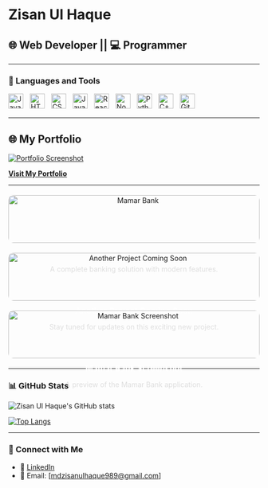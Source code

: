 # Zisan Ul Haque

## 🌐 Web Developer || 💻 Programmer

---

### 🧰 Languages and Tools

<img align="left" alt="Java" width="30px" style="padding-right:10px;" src="https://cdn.jsdelivr.net/gh/devicons/devicon/icons/java/java-original.svg" />
<img align="left" alt="HTML" width="30px" style="padding-right:10px;" src="https://cdn.jsdelivr.net/gh/devicons/devicon/icons/html5/html5-plain.svg" />
<img align="left" alt="CSS" width="30px" style="padding-right:10px;" src="https://cdn.jsdelivr.net/gh/devicons/devicon/icons/css3/css3-plain.svg" />
<img align="left" alt="JavaScript" width="30px" style="padding-right:10px;" src="https://cdn.jsdelivr.net/gh/devicons/devicon/icons/javascript/javascript-plain.svg" />
<img align="left" alt="React" width="30px" style="padding-right:10px;" src="https://cdn.jsdelivr.net/gh/devicons/devicon/icons/react/react-original.svg" />
<img align="left" alt="NodeJS" width="30px" style="padding-right:10px;" src="https://cdn.jsdelivr.net/gh/devicons/devicon/icons/nodejs/nodejs-original.svg" />
<img align="left" alt="Python" width="30px" style="padding-right:10px;" src="https://cdn.jsdelivr.net/gh/devicons/devicon/icons/python/python-plain.svg" />
<img align="left" alt="C++" width="30px" style="padding-right:10px;" src="https://cdn.jsdelivr.net/gh/devicons/devicon/icons/cplusplus/cplusplus-line.svg" />
<img align="left" alt="GitHub" width="30px" style="padding-right:10px;" src="https://cdn.jsdelivr.net/gh/devicons/devicon/icons/github/github-original.svg" />
<br /><br />

---

## 🌐 My Portfolio

[![Portfolio Screenshot](https://github.com/user-attachments/assets/57d648fa-884f-487b-af65-52e081c198c1)](https://zisanulhaque.github.io/portfolio-1/)

[**Visit My Portfolio**](https://zisanulhaque.github.io/portfolio-1/)

---
<div style="display: grid; grid-template-columns: repeat(auto-fit, minmax(300px, 1fr)); gap: 20px; margin: 20px 0;">
  <div style="text-align: center;">
    <a href="https://mamar-bank-8zxv.onrender.com/" target="_blank">
      <img src="https://ytcards.demolab.com/?id=placeholder&title=Mamar+Bank&lang=en&timestamp=1706150400&background_color=%230d1117&title_color=%23ffffff&stats_color=%23dedede&max_title_lines=1&width=250&border_radius=5&duration=120" alt="Mamar Bank" style="width: 100%; border-radius: 10px;">
    </a>
    <h3 style="color: #ffffff; margin: 10px 0;">Mamar Bank</h3>
    <p style="color: #dedede;">A complete banking solution with modern features.</p>
  </div>
  <div style="text-align: center;">
    <a href="#" target="_blank">
      <img src="https://ytcards.demolab.com/?id=placeholder&title=Another+Project+Coming+Soon&lang=en&timestamp=1706150400&background_color=%230d1117&title_color=%23ffffff&stats_color=%23dedede&max_title_lines=1&width=250&border_radius=5&duration=120" alt="Another Project Coming Soon" style="width: 100%; border-radius: 10px;">
    </a>
    <h3 style="color: #ffffff; margin: 10px 0;">Another Project Coming Soon</h3>
    <p style="color: #dedede;">Stay tuned for updates on this exciting new project.</p>
  </div>
  <div style="text-align: center;">
    <a href="./Screenshot%20(991).png" target="_blank">
      <img src="https://ytcards.demolab.com/?id=placeholder&title=Mamar+Bank+Screenshot&lang=en&timestamp=1706150400&background_color=%230d1117&title_color=%23ffffff&stats_color=%23dedede&max_title_lines=1&width=250&border_radius=5&duration=120" alt="Mamar Bank Screenshot" style="width: 100%; border-radius: 10px;">
    </a>
    <h3 style="color: #ffffff; margin: 10px 0;">Mamar Bank Screenshot</h3>
    <p style="color: #dedede;">A preview of the Mamar Bank application.</p>
  </div>
</div>



---


### 📊 GitHub Stats

![Zisan Ul Haque's GitHub stats](https://github-readme-stats.vercel.app/api?username=ZisanUlHaque&show_icons=true&theme=transparent)

[![Top Langs](https://github-readme-stats.vercel.app/api/top-langs/?username=ZisanUlHaque&layout=compact&theme=transparent)](https://github.com/anuraghazra/github-readme-stats)

---

### 🔗 Connect with Me

- 💼 [LinkedIn](https://www.linkedin.com/in/zisan-ul-haque/)
- 📧 Email: [mdzisanulhaque989@gmail.com]

